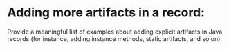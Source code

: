 # Adding more artifacts in a record:

Provide a meaningful list of examples about adding explicit artifacts in Java records (for instance, adding instance
methods, static artifacts, and so on).